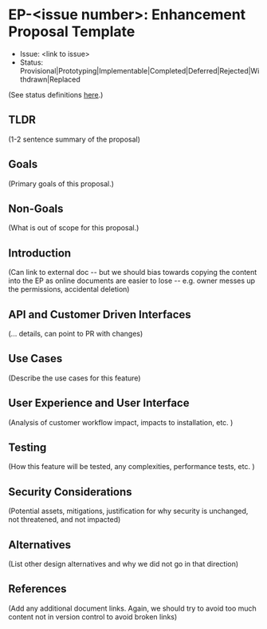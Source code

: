 # EP-\<issue number\>: Enhancement Proposal Template

* Issue: \<link to issue\>
* Status: Provisional|Prototyping|Implementable|Completed|Deferred|Rejected|Withdrawn|Replaced

(See status definitions [here](README.md#status).)

## TLDR

(1-2 sentence summary of the proposal)

## Goals

(Primary goals of this proposal.)

## Non-Goals

(What is out of scope for this proposal.)

## Introduction

(Can link to external doc -- but we should bias towards copying the content into the EP as online documents are easier
to lose -- e.g. owner messes up the permissions, accidental deletion)

## API and Customer Driven Interfaces

(... details, can point to PR with changes)

## Use Cases

(Describe the use cases for this feature)

## User Experience and User Interface

(Analysis of customer workflow impact, impacts to installation, etc. )

## Testing

(How this feature will be tested, any complexities, performance tests, etc. )

## Security Considerations

(Potential assets, mitigations, justification for why security is unchanged, not threatened, and not impacted)

## Alternatives

(List other design alternatives and why we did not go in that direction)

## References

(Add any additional document links. Again, we should try to avoid too much content not in version control to avoid
broken links)
